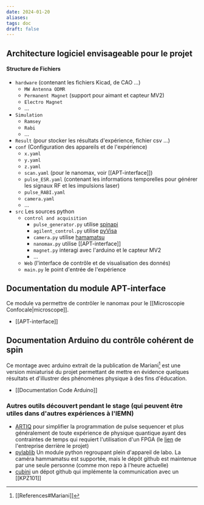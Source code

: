 ```yaml
---
date: 2024-01-20
aliases: 
tags: doc 
draft: false 
---
```


## Architecture logiciel envisageable pour le projet 

#### Structure de Fichiers

- `hardware` (contenant les fichiers Kicad, de CAO ...)
	- `MW Antenna ODMR` 
	- `Permanent Magnet` (support pour aimant et capteur MV2)
	- `Electro Magnet`
	- ...
- `Simulation` 
	- `Ramsey`
	- `Rabi`
	- ...
- `Result` (pour stocker les résultats d'expérience, fichier csv ...)
- `conf` (Configuration des appareils et de l'expérience)
	- `x.yaml`
	- `y.yaml`
	- `z.yaml`
	- `scan.yaml` (pour le nanomax, voir [[APT-interface]])
	- `pulse_ESR.yaml` (contenant les informations temporelles pour générer les signaux RF et les impulsions laser)
	- `pulse_RABI.yaml`
	- `camera.yaml` 
	- ...
- `src` Les sources python
	- `control and acquisition`
		- `pulse_generator.py` utilise [spinapi](https://pypi.org/project/spinapi/)
		- `agilent_control.py` utilise [pyVisa](https://pypi.org/project/PyVISA/)
		- `camera.py` utilise [hamamatsu](https://pypi.org/project/hamamatsu/)
		- `nanomax.py` utilise [[APT-interface]]
		- `magnet.py` interagi avec l'arduino et le capteur MV2 
		- ...
	- `Web` (l'interface de contrôle et de visualisation des donnés)
	- `main.py` le point d'entrée de l'expérience


## Documentation du module APT-interface

Ce module va permettre de contrôler le nanomax pour le [[Microscopie Confocale|microscope]].

- [[APT-interface]]

## Documentation Arduino du contrôle cohérent de spin
Ce montage avec arduino extrait de la publication de Mariani[^1] est une version miniaturisé du projet permettant de mettre en évidence quelques résultats et d'illustrer des phénomènes physique à des fins d'éducation.

- [[Documentation Code Arduino]]

### Autres outils découvert pendant le stage (qui peuvent être utiles dans d'autres expériences à l'IEMN)

- [ARTIQ](https://m-labs.hk/artiq/manual/introduction.html) pour simplifier la programmation de pulse sequencer et plus généralement de toute expérience de physique quantique ayant des contraintes de temps qui requiert l'utilisation d'un FPGA (le [lien](https://m-labs.hk/) de l'entreprise derrière le projet)
- [pylablib](https://pylablib.readthedocs.io/en/latest/) Un module python regroupant plein d'appareil de labo. La caméra hammamatsu est supportée, mais le dépôt github est maintenue par une seule personne (comme mon repo à l'heure actuelle)
- [cubini](https://github.com/Schlabonski/cubini) un dépot github qui implémente la communication avec un [[KPZ101]] 


[^1]: [[References#Mariani]]
